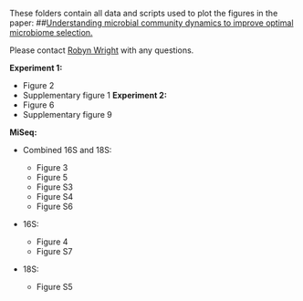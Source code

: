 These folders contain all data and scripts used to plot the figures in the paper: 
##[Understanding microbial community dynamics to improve optimal microbiome selection.](https://microbiomejournal.biomedcentral.com/articles/10.1186/s40168-019-0702-x)

Please contact [Robyn Wright](mailto:robyn.wright@dal.ca) with any questions.

**Experiment 1:**
- Figure 2
- Supplementary figure 1
**Experiment 2:**
- Figure 6
- Supplementary figure 9

**MiSeq:**
- Combined 16S and 18S:
	- Figure 3
	- Figure 5
	- Figure S3
	- Figure S4
	- Figure S6
		
- 16S:
	- Figure 4
	- Figure S7
		
- 18S:
	- Figure S5
